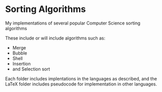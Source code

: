 # Sorting Algorithms

My implementations of several popular Computer Science sorting algorithms

These include or will include algorithms such as:
* Merge 
* Bubble
* Shell
* Insertion
* and Selection sort

Each folder includes implentations in the languages as described, and the LaTeX folder includes pseudocode for implementation in other languages.
